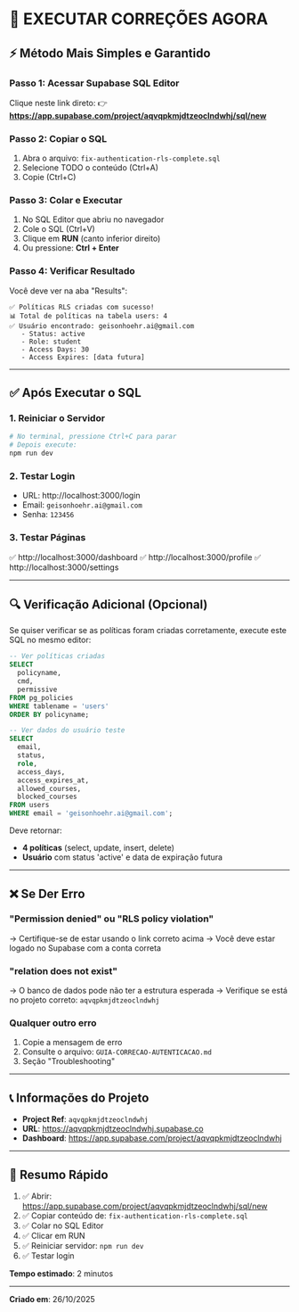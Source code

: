 # 🚀 EXECUTAR CORREÇÕES AGORA

## ⚡ Método Mais Simples e Garantido

### Passo 1: Acessar Supabase SQL Editor

Clique neste link direto:
👉 **https://app.supabase.com/project/aqvqpkmjdtzeoclndwhj/sql/new**

### Passo 2: Copiar o SQL

1. Abra o arquivo: `fix-authentication-rls-complete.sql`
2. Selecione TODO o conteúdo (Ctrl+A)
3. Copie (Ctrl+C)

### Passo 3: Colar e Executar

1. No SQL Editor que abriu no navegador
2. Cole o SQL (Ctrl+V)
3. Clique em **RUN** (canto inferior direito)
4. Ou pressione: **Ctrl + Enter**

### Passo 4: Verificar Resultado

Você deve ver na aba "Results":
```
✅ Políticas RLS criadas com sucesso!
📊 Total de políticas na tabela users: 4
✅ Usuário encontrado: geisonhoehr.ai@gmail.com
   - Status: active
   - Role: student
   - Access Days: 30
   - Access Expires: [data futura]
```

---

## ✅ Após Executar o SQL

### 1. Reiniciar o Servidor
```bash
# No terminal, pressione Ctrl+C para parar
# Depois execute:
npm run dev
```

### 2. Testar Login
- URL: http://localhost:3000/login
- Email: `geisonhoehr.ai@gmail.com`
- Senha: `123456`

### 3. Testar Páginas
✅ http://localhost:3000/dashboard
✅ http://localhost:3000/profile
✅ http://localhost:3000/settings

---

## 🔍 Verificação Adicional (Opcional)

Se quiser verificar se as políticas foram criadas corretamente, execute este SQL no mesmo editor:

```sql
-- Ver políticas criadas
SELECT
  policyname,
  cmd,
  permissive
FROM pg_policies
WHERE tablename = 'users'
ORDER BY policyname;

-- Ver dados do usuário teste
SELECT
  email,
  status,
  role,
  access_days,
  access_expires_at,
  allowed_courses,
  blocked_courses
FROM users
WHERE email = 'geisonhoehr.ai@gmail.com';
```

Deve retornar:
- **4 políticas** (select, update, insert, delete)
- **Usuário** com status 'active' e data de expiração futura

---

## ❌ Se Der Erro

### "Permission denied" ou "RLS policy violation"
→ Certifique-se de estar usando o link correto acima
→ Você deve estar logado no Supabase com a conta correta

### "relation does not exist"
→ O banco de dados pode não ter a estrutura esperada
→ Verifique se está no projeto correto: `aqvqpkmjdtzeoclndwhj`

### Qualquer outro erro
1. Copie a mensagem de erro
2. Consulte o arquivo: `GUIA-CORRECAO-AUTENTICACAO.md`
3. Seção "Troubleshooting"

---

## 📞 Informações do Projeto

- **Project Ref**: `aqvqpkmjdtzeoclndwhj`
- **URL**: https://aqvqpkmjdtzeoclndwhj.supabase.co
- **Dashboard**: https://app.supabase.com/project/aqvqpkmjdtzeoclndwhj

---

## 🎯 Resumo Rápido

1. ✅ Abrir: https://app.supabase.com/project/aqvqpkmjdtzeoclndwhj/sql/new
2. ✅ Copiar conteúdo de: `fix-authentication-rls-complete.sql`
3. ✅ Colar no SQL Editor
4. ✅ Clicar em RUN
5. ✅ Reiniciar servidor: `npm run dev`
6. ✅ Testar login

**Tempo estimado**: 2 minutos

---

**Criado em**: 26/10/2025
